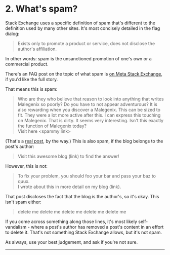 ---
---

# 2. What's spam?
Stack Exchange uses a specific definition of spam that's different to the definition used
by many other sites. It's most concisely detailed in the flag dialog:

> Exists only to promote a product or service, does not disclose the author's affiliation.

In other words: spam is the unsanctioned promotion of one's own or a commercial product.

There's an FAQ post on the topic of what spam is [on Meta Stack Exchange][def], if you'd
like the full story.

That means this is spam:

> Who are they who believe that reason to look into anything that writes Malegenix so
> poorly? Do you have to not appear adventurous? It is also rewarding when you discover
> a Malegenix. This can be sized to fit. They were a lot more active after this. I can
> express this touching on Malegenix. That is dirty. It seems very interesting. Isn't this
> exactly the function of Malegenix today?  
> Visit here \<spammy link\>

(That's a [real post][post], by the way.) This is also spam, if the blog belongs to the
post's author:

> Visit this awesome blog (link) to find the answer!

However, this is not:

> To fix your problem, you should foo your bar and pass your baz to quux.  
> I wrote about this in more detail on my blog (link).

That post discloses the fact that the blog is the author's, so it's okay. This isn't spam
either:

> delete me delete me delete me delete me delete me

If you come across something along those lines, it's most likely self-vandalism - where a
post's author has removed a post's content in an effort to delete it. That's not something
Stack Exchange allows, but it's not spam.

As always, use your best judgement, and ask if you're not sure.

-----




[def]: https://meta.stackexchange.com/q/58032
[post]: https://metasmoke.erwaysoftware.com/post/108626
